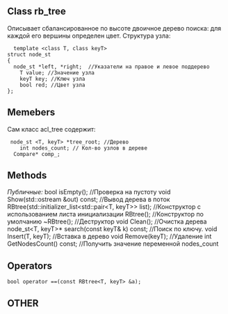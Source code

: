 ## Class rb_tree 
  Описывает сбалансированное по высоте двоичное дерево поиска: для каждой его вершины определен цвет.
Структура узла:
  
      template <class T, class keyT>
    struct node_st
    {
  	  node_st *left, *right;  //Указатели на правое и левое поддерево
	    T value; //Значение узла
	    keyT key; //Ключ узла
	    bool red; //Цвет узла
    };
  
  ## Memebers
Сам класс acl_tree содержит: 
  
     node_st <T, keyT> *tree_root; //Дерево
	    int nodes_count; // Кол-во узлов в дереве
      Compare* comp_;
 




## Methods
*Публичные:*
	  bool isEmpty(); //Проверка на пустоту
	  void Show(std::ostream &out) const; //Вывод дерева в поток
	  RBtree(std::initializer_list<std::pair<T, keyT>> list); //Конструктор с использованием листа инициализации
	  RBtree(); //Конструктор по умолчанию
  	~RBtree(); //Деструктор
	  void Clean(); //Очистка дерева
	  node_st<T, keyT>* search(const keyT& k) const; //Поиск по ключу.
	  void Insert(T, keyT); //Вставка в дерево
	  void Remove(keyT); //Удаление
	  int GetNodesCount() const; //Получить значение переменной nodes_count
	
	


## Operators
	
    bool operator ==(const RBtree<T, keyT> &a); 
	
    
## OTHER
